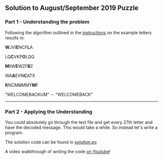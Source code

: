 ## Solution to August/September 2019 Puzzle


### Part 1 - Understanding the problem
Following the algorithm outlined in the [instructions](README.md) on the example letters results in:


**W**JVI**E**NCF**L**A

LQ**C**VKP**O**LQQ

**M**IIW**E**WZF**B**Z

WA**A**EVN**C**ATX

**K**NCM**U**MMY**M**F

"WELCOMEBACKUM" -- "WELCOMEBACK"

----

### Part 2 - Applying the Understanding
You could absolutely go through the text file and get every 27th letter and have the decoded message.  This would take a while.  So instead let's write a program.

The solution code can be found in [solution.py](solution.py). 

A video walkthrough of writing the code [on Youtube](https://youtu.be/bPIoA2ruhdg)!